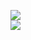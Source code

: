 [![](https://img.shields.io/badge/Made%20With-Github%20Spray-lightgrey.svg?style=for-the-badge&logo=github)](https://github.com/Annihil/github-spray#17075)  
[![](https://i.imgur.com/2DrTn0Z.gif)](https://github.com/Annihil/github-spray)